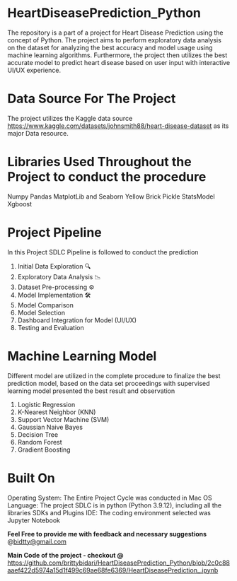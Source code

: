 # HeartDiseasePrediction_Python
The repository is a part of a project for Heart Disease Prediction using the concept of Python.
The project aims to perform exploratory data analysis on the dataset for analyzing the best accuracy and model usage using machine learning algorithms.
Furthermore, the project then utilizes the best accurate model to predict heart disease based on user input with interactive UI/UX experience.

# Data Source For The Project
The project utilizes the Kaggle data source https://www.kaggle.com/datasets/johnsmith88/heart-disease-dataset as its major Data resource.

# Libraries Used Throughout the Project to conduct the procedure
Numpy
Pandas
MatplotLib and Seaborn
Yellow Brick
Pickle
StatsModel
Xgboost

# Project Pipeline
In this Project SDLC Pipeline is followed to conduct the prediction
1. Initial Data Exploration 🔍
2. Exploratory Data Analysis 📉
3. Dataset Pre-processing ⚙
4. Model Implementation 🛠
5. Model Comparison
6. Model Selection
7. Dashboard Integration for Model (UI/UX)
8. Testing and Evaluation

# Machine Learning Model
Different model are utilized in the complete procedure to finalize the best prediction model, based on the data set proceedings with supervised learning model presented the best result and observation
1. Logistic Regression
2. K-Nearest Neighbor (KNN)
3. Support Vector Machine (SVM)
4. Gaussian Naive Bayes
5. Decision Tree
6. Random Forest
7. Gradient Boosting

# Built On
Operating System: The Entire Project Cycle was conducted in Mac OS
Language: The project SDLC is in python (Python 3.9.12), including all the libraries SDKs and Plugins 
IDE: The coding environment selected was Jupyter Notebook

**Feel Free to provide me with feedback and necessary suggestions**
@bidtty@gmail.com

**Main Code of the project - checkout @** https://github.com/brittybidari/HeartDiseasePrediction_Python/blob/2c0c88aaef422d5974a15d1f499c69ae68fe6369/HeartDiseasePrediction_.ipynb
